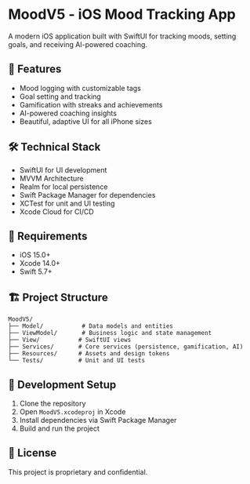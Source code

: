 # MoodV5 - iOS Mood Tracking App

A modern iOS application built with SwiftUI for tracking moods, setting goals, and receiving AI-powered coaching.

## 🚀 Features

- Mood logging with customizable tags
- Goal setting and tracking
- Gamification with streaks and achievements
- AI-powered coaching insights
- Beautiful, adaptive UI for all iPhone sizes

## 🛠 Technical Stack

- SwiftUI for UI development
- MVVM Architecture
- Realm for local persistence
- Swift Package Manager for dependencies
- XCTest for unit and UI testing
- Xcode Cloud for CI/CD

## 📱 Requirements

- iOS 15.0+
- Xcode 14.0+
- Swift 5.7+

## 🏗 Project Structure

```
MoodV5/
├── Model/           # Data models and entities
├── ViewModel/       # Business logic and state management
├── View/           # SwiftUI views
├── Services/       # Core services (persistence, gamification, AI)
├── Resources/      # Assets and design tokens
└── Tests/          # Unit and UI tests
```

## 🚦 Development Setup

1. Clone the repository
2. Open `MoodV5.xcodeproj` in Xcode
3. Install dependencies via Swift Package Manager
4. Build and run the project

## 📝 License

This project is proprietary and confidential. 